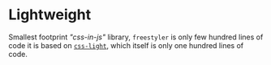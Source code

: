 # Lightweight

Smallest footprint *"css-in-js"* library, `freestyler` is only few hundred lines of code it is
based on [`css-light`](https://www.npmjs.com/package/css-light), which itself is only one hundred lines of code.
